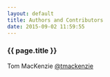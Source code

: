 ```yaml
---
layout: default
title: Authors and Contributors
date: 2015-09-02 11:59:55
---
```


### {{ page.title }} ###

Tom MacKenzie [@tmackenzie](https://github.com/tmackenzie)